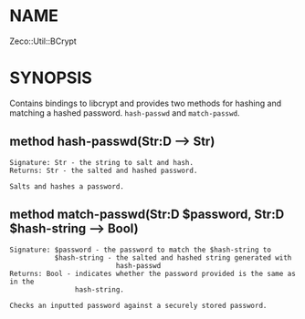 NAME
====

Zeco::Util::BCrypt

SYNOPSIS
========

Contains bindings to libcrypt and provides two methods for hashing and matching a hashed password. `hash-passwd` and `match-passwd`.

method hash-passwd(Str:D --> Str) 
----------------------------------

    Signature: Str - the string to salt and hash.
    Returns: Str - the salted and hashed password. 

    Salts and hashes a password.

method match-passwd(Str:D $password, Str:D $hash-string --> Bool) 
------------------------------------------------------------------

    Signature: $password - the password to match the $hash-string to
               $hash-string - the salted and hashed string generated with
                              hash-passwd
    Returns: Bool - indicates whether the password provided is the same as in the
                    hash-string.

    Checks an inputted password against a securely stored password.


